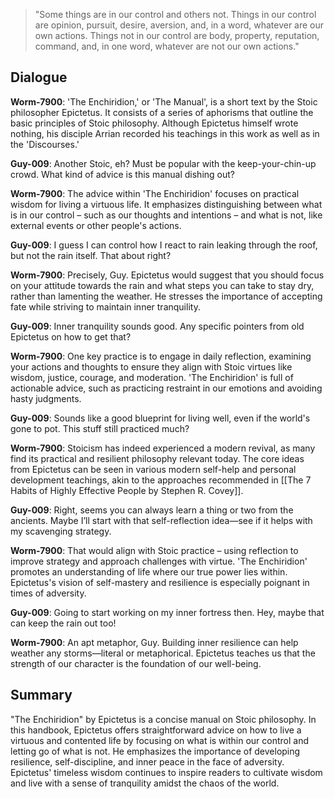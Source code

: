 > "Some things are in our control and others not. Things in our control are opinion, pursuit, desire, aversion, and, in a word, whatever are our own actions. Things not in our control are body, property, reputation, command, and, in one word, whatever are not our own actions."

## Dialogue
**Worm-7900**: 'The Enchiridion,' or 'The Manual', is a short text by the Stoic philosopher Epictetus. It consists of a series of aphorisms that outline the basic principles of Stoic philosophy. Although Epictetus himself wrote nothing, his disciple Arrian recorded his teachings in this work as well as in the 'Discourses.'

**Guy-009**: Another Stoic, eh? Must be popular with the keep-your-chin-up crowd. What kind of advice is this manual dishing out?

**Worm-7900**: The advice within 'The Enchiridion' focuses on practical wisdom for living a virtuous life. It emphasizes distinguishing between what is in our control – such as our thoughts and intentions – and what is not, like external events or other people's actions.

**Guy-009**: I guess I can control how I react to rain leaking through the roof, but not the rain itself. That about right?

**Worm-7900**: Precisely, Guy. Epictetus would suggest that you should focus on your attitude towards the rain and what steps you can take to stay dry, rather than lamenting the weather. He stresses the importance of accepting fate while striving to maintain inner tranquility.

**Guy-009**: Inner tranquility sounds good. Any specific pointers from old Epictetus on how to get that?

**Worm-7900**: One key practice is to engage in daily reflection, examining your actions and thoughts to ensure they align with Stoic virtues like wisdom, justice, courage, and moderation. 'The Enchiridion' is full of actionable advice, such as practicing restraint in our emotions and avoiding hasty judgments.

**Guy-009**: Sounds like a good blueprint for living well, even if the world's gone to pot. This stuff still practiced much?

**Worm-7900**: Stoicism has indeed experienced a modern revival, as many find its practical and resilient philosophy relevant today. The core ideas from Epictetus can be seen in various modern self-help and personal development teachings, akin to the approaches recommended in [[The 7 Habits of Highly Effective People by Stephen R. Covey]].

**Guy-009**: Right, seems you can always learn a thing or two from the ancients. Maybe I’ll start with that self-reflection idea—see if it helps with my scavenging strategy.

**Worm-7900**: That would align with Stoic practice – using reflection to improve strategy and approach challenges with virtue. 'The Enchiridion' promotes an understanding of life where our true power lies within. Epictetus's vision of self-mastery and resilience is especially poignant in times of adversity.

**Guy-009**: Going to start working on my inner fortress then. Hey, maybe that can keep the rain out too!

**Worm-7900**: An apt metaphor, Guy. Building inner resilience can help weather any storms—literal or metaphorical. Epictetus teaches us that the strength of our character is the foundation of our well-being.

## Summary
"The Enchiridion" by Epictetus is a concise manual on Stoic philosophy. In this handbook, Epictetus offers straightforward advice on how to live a virtuous and contented life by focusing on what is within our control and letting go of what is not. He emphasizes the importance of developing resilience, self-discipline, and inner peace in the face of adversity. Epictetus' timeless wisdom continues to inspire readers to cultivate wisdom and live with a sense of tranquility amidst the chaos of the world.
